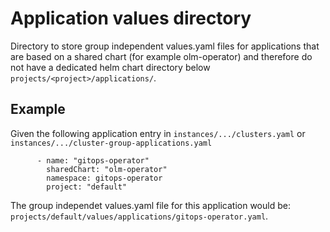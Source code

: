 # Application values directory

Directory to store group independent values.yaml files for applications that are based on a shared
chart (for example olm-operator) and therefore do not have a dedicated helm chart directory below
`projects/<project>/applications/`.

## Example

Given the following application entry in `instances/.../clusters.yaml` or `instances/.../cluster-group-applications.yaml`
```
      - name: "gitops-operator"
        sharedChart: "olm-operator"
        namespace: gitops-operator
        project: "default"
```

The group independet values.yaml file for this application would be: `projects/default/values/applications/gitops-operator.yaml`.
